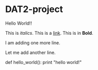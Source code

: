 # DAT2-project

Hello World!!

This is _italics_.
This is a [link](www.google.com).
This is in **Bold**.

I am adding one more line.

Let me add another line.

def hello_world():
    print "hello world!"

